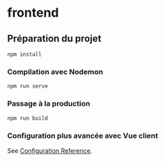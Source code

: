 # frontend

## Préparation du projet

```
npm install
```

### Compilation avec Nodemon

```
npm run serve
```

### Passage à la production

```
npm run build
```

### Configuration plus avancée avec Vue client

See [Configuration Reference](https://cli.vuejs.org/config/).
